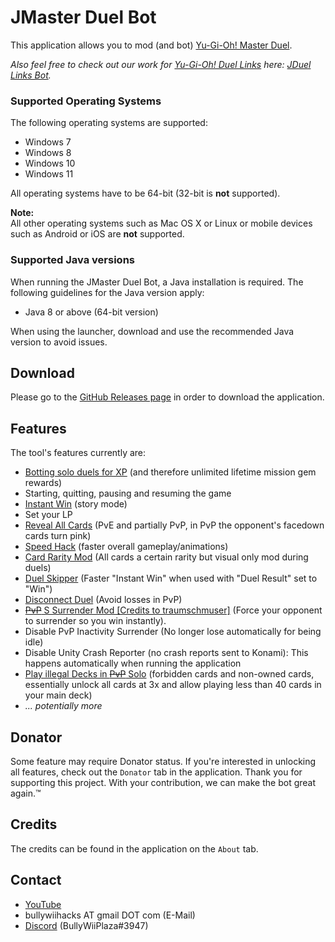 # JMaster Duel Bot

This application allows you to mod (and bot) [Yu-Gi-Oh! Master Duel](https://store.steampowered.com/app/1449850/YuGiOh_Master_Duel).

*Also feel free to check out our work for [Yu-Gi-Oh! Duel Links](https://store.steampowered.com/app/601510/YuGiOh_Duel_Links) here: [JDuel Links Bot](../../../JDuel-Links-Bot).*

### Supported Operating Systems
The following operating systems are supported:
* Windows 7
* Windows 8
* Windows 10
* Windows 11

All operating systems have to be 64-bit (32-bit is **not** supported).

**Note:**  
All other operating systems such as Mac OS X or Linux or mobile devices such as Android or iOS are **not** supported.

### Supported Java versions
When running the JMaster Duel Bot, a Java installation is required. The following guidelines for the Java version apply:
* Java 8 or above (64-bit version)  

When using the launcher, download and use the recommended Java version to avoid issues.

## Download
Please go to the [GitHub Releases page](../../releases/latest) in order to download the application.

## Features
The tool's features currently are:
- [Botting solo duels for XP](https://www.youtube.com/watch?v=hJbZtvzDB1Q) (and therefore unlimited lifetime mission gem rewards)
- Starting, quitting, pausing and resuming the game
- [Instant Win](https://www.youtube.com/watch?v=7_rI8beVxaM) (story mode)
- Set your LP
- [Reveal All Cards](https://www.youtube.com/watch?v=AK-TBbZb8gc) (PvE and partially PvP, in PvP the opponent's facedown cards turn pink)
- [Speed Hack](https://www.youtube.com/watch?v=88L3He5ybjM) (faster overall gameplay/animations)
- [Card Rarity Mod](https://www.youtube.com/watch?v=d24A0XXhGMk) (All cards a certain rarity but visual only mod during duels)
- [Duel Skipper](https://www.youtube.com/watch?v=34L1Rf_eAB0) (Faster "Instant Win" when used with "Duel Result" set to "Win")
- [Disconnect Duel](https://www.youtube.com/watch?v=ynMg10qTHbo) (Avoid losses in PvP)
- [~~PvP~~ S Surrender Mod [Credits to traumschmuser]](https://www.youtube.com/watch?v=ztSCcWuZ3ds) (Force your opponent to surrender so you win instantly).
- Disable PvP Inactivity Surrender (No longer lose automatically for being idle)
- Disable Unity Crash Reporter (no crash reports sent to Konami): This happens automatically when running the application
- [Play illegal Decks in ~~PvP~~ Solo](https://www.youtube.com/watch?v=ZdcfKqkr1jk) (forbidden cards and non-owned cards, essentially unlock all cards at 3x and allow playing less than 40 cards in your main deck)
- *... potentially more*

## Donator
Some feature may require Donator status. If you're interested in unlocking all features, check out the `Donator` tab in the application. Thank you for supporting this project. With your contribution, we can make the bot great again.™

## Credits
The credits can be found in the application on the `About` tab.

## Contact

- [YouTube](https://www.youtube.com/user/BullyWiiPlaza)
- bullywiihacks AT gmail DOT com (E-Mail)
- [Discord](https://discord.gg/5JcvrUg) (BullyWiiPlaza#3947)